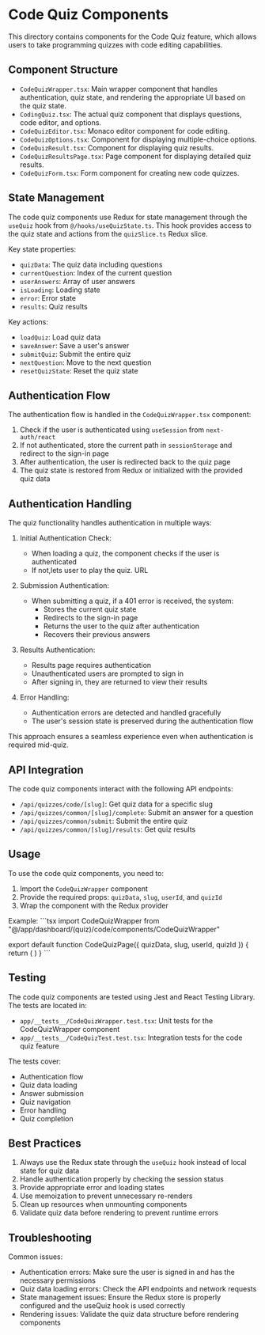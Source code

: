 # Code Quiz Components

This directory contains components for the Code Quiz feature, which allows users to take programming quizzes with code editing capabilities.

## Component Structure

- `CodeQuizWrapper.tsx`: Main wrapper component that handles authentication, quiz state, and rendering the appropriate UI based on the quiz state.
- `CodingQuiz.tsx`: The actual quiz component that displays questions, code editor, and options.
- `CodeQuizEditor.tsx`: Monaco editor component for code editing.
- `CodeQuizOptions.tsx`: Component for displaying multiple-choice options.
- `CodeQuizResult.tsx`: Component for displaying quiz results.
- `CodeQuizResultsPage.tsx`: Page component for displaying detailed quiz results.
- `CodeQuizForm.tsx`: Form component for creating new code quizzes.

## State Management

The code quiz components use Redux for state management through the `useQuiz` hook from `@/hooks/useQuizState.ts`. This hook provides access to the quiz state and actions from the `quizSlice.ts` Redux slice.

Key state properties:
- `quizData`: The quiz data including questions
- `currentQuestion`: Index of the current question
- `userAnswers`: Array of user answers
- `isLoading`: Loading state
- `error`: Error state
- `results`: Quiz results

Key actions:
- `loadQuiz`: Load quiz data
- `saveAnswer`: Save a user's answer
- `submitQuiz`: Submit the entire quiz
- `nextQuestion`: Move to the next question
- `resetQuizState`: Reset the quiz state

## Authentication Flow

The authentication flow is handled in the `CodeQuizWrapper.tsx` component:

1. Check if the user is authenticated using `useSession` from `next-auth/react`
2. If not authenticated, store the current path in `sessionStorage` and redirect to the sign-in page
3. After authentication, the user is redirected back to the quiz page
4. The quiz state is restored from Redux or initialized with the provided quiz data

## Authentication Handling

The quiz functionality handles authentication in multiple ways:

1. Initial Authentication Check:
   - When loading a quiz, the component checks if the user is authenticated
   - If not,lets user to play the quiz. URL

2. Submission Authentication:
   - When submitting a quiz, if a 401 error is received, the system:
     - Stores the current quiz state
     - Redirects to the sign-in page
     - Returns the user to the quiz after authentication
     - Recovers their previous answers

3. Results Authentication:
   - Results page requires authentication
   - Unauthenticated users are prompted to sign in
   - After signing in, they are returned to view their results

4. Error Handling:
   - Authentication errors are detected and handled gracefully
   - The user's session state is preserved during the authentication flow

This approach ensures a seamless experience even when authentication is required mid-quiz.

## API Integration

The code quiz components interact with the following API endpoints:

- `/api/quizzes/code/[slug]`: Get quiz data for a specific slug
- `/api/quizzes/common/[slug]/complete`: Submit an answer for a question
- `/api/quizzes/common/submit`: Submit the entire quiz
- `/api/quizzes/common/[slug]/results`: Get quiz results

## Usage

To use the code quiz components, you need to:

1. Import the `CodeQuizWrapper` component
2. Provide the required props: `quizData`, `slug`, `userId`, and `quizId`
3. Wrap the component with the Redux provider

Example:
\`\`\`tsx
import CodeQuizWrapper from "@/app/dashboard/(quiz)/code/components/CodeQuizWrapper"

export default function CodeQuizPage({ quizData, slug, userId, quizId }) {
  return (
    <CodeQuizWrapper 
      quizData={quizData} 
      slug={slug} 
      userId={userId} 
      quizId={quizId} 
    />
  )
}
\`\`\`

## Testing

The code quiz components are tested using Jest and React Testing Library. The tests are located in:

- `app/__tests__/CodeQuizWrapper.test.tsx`: Unit tests for the CodeQuizWrapper component
- `app/__tests__/CodeQuizTest.test.tsx`: Integration tests for the code quiz feature

The tests cover:
- Authentication flow
- Quiz data loading
- Answer submission
- Quiz navigation
- Error handling
- Quiz completion

## Best Practices

1. Always use the Redux state through the `useQuiz` hook instead of local state for quiz data
2. Handle authentication properly by checking the session status
3. Provide appropriate error and loading states
4. Use memoization to prevent unnecessary re-renders
5. Clean up resources when unmounting components
6. Validate quiz data before rendering to prevent runtime errors

## Troubleshooting

Common issues:
- Authentication errors: Make sure the user is signed in and has the necessary permissions
- Quiz data loading errors: Check the API endpoints and network requests
- State management issues: Ensure the Redux store is properly configured and the useQuiz hook is used correctly
- Rendering issues: Validate the quiz data structure before rendering components
